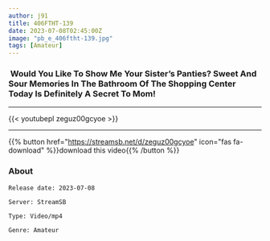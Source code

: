 ```yaml
---
author: j91
title: 406FTHT-139
date: 2023-07-08T02:45:00Z
image: "pb_e_406ftht-139.jpg"
tags: [Amateur]
---
```


###  Would You Like To Show Me Your Sister’s Panties? Sweet And Sour Memories In The Bathroom Of The Shopping Center Today Is Definitely A Secret To Mom!
___

{{< youtubepl zeguz00gcyoe >}}
___

{{% button href="https://streamsb.net/d/zeguz00gcyoe" icon="fas fa-download" %}}download this video{{% /button %}}
### About

`Release date: 2023-07-08`

`Server: StreamSB`

`Type: Video/mp4`

`Genre:	Amateur`
